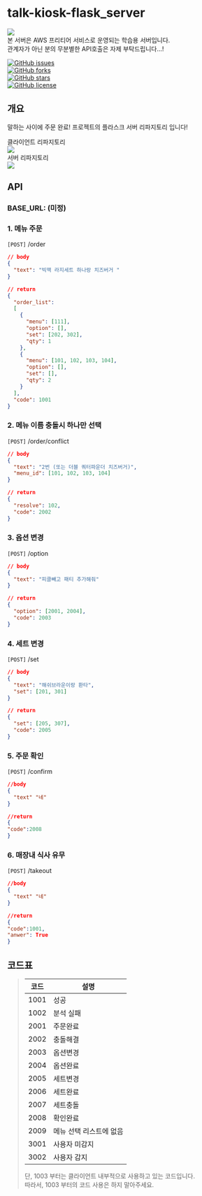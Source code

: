 # talk-kiosk-flask_server

<img src="https://img.shields.io/badge/%E2%80%BB-%EC%A3%BC%EC%9D%98%EC%82%AC%ED%95%AD-yellow" />\
본 서버은 AWS 프리티어 서비스로 운영되는 학습용 서버입니다.\
관계자가 아닌 분의 무분별한 API호출은 자제 부탁드립니다...!

<a href="https://github.com/Fantastic5-Team/talk-kiosk-flask_server/issues"><img alt="GitHub issues" src="https://img.shields.io/github/issues/Fantastic5-Team/talk-kiosk-flask_server"></a>\
<a href="https://github.com/Fantastic5-Team/talk-kiosk-flask_server/network"><img alt="GitHub forks" src="https://img.shields.io/github/forks/Fantastic5-Team/talk-kiosk-flask_server"></a>\
<a href="https://github.com/Fantastic5-Team/talk-kiosk-flask_server/stargazers"><img alt="GitHub stars" src="https://img.shields.io/github/stars/Fantastic5-Team/talk-kiosk-flask_server?color=yellow"></a>\
<a href="https://github.com/Fantastic5-Team/talk-kiosk-flask_server"><img alt="GitHub license" src="https://img.shields.io/github/license/Fantastic5-Team/talk-kiosk-flask_server"></a>

## 개요
말하는 사이에 주문 완료! 프로젝트의 플라스크 서버 리파지토리 입니다!

클라이언트 리파지토리\
<a href="https://github.com/Fantastic5-Team/talk-kiosk-client" target="_blank">
  <img src="https://img.shields.io/badge/GitHub-talk--kiosk--client-brightgreen?style=for-the-badge&logo=github" />
</a>\
서버 리파지토리\
<a href="https://github.com/Fantastic5-Team/talk-kiosk-server" target="_blank">
  <img src="https://img.shields.io/badge/GitHub-talk--kiosk--server-brightgreen?style=for-the-badge&logo=github" />
</a>

## API
### BASE_URL: (미정)

### 1. 메뉴 주문
  `[POST]` /order
  ```json
  // body
  {
    "text": "빅맥 라지세트 하나랑 치즈버거 "
  }
  ```
  ```json
  // return
  {
    "order_list": 
    [
      {
        "menu": [111],
        "option": [],
        "set": [202, 302],
        "qty": 1
      },
      {
        "menu": [101, 102, 103, 104],
        "option": [],
        "set": [],
        "qty": 2
      }
    ],
    "code": 1001
  }
  ```
  
### 2. 메뉴 이름 충돌시 하나만 선택
  `[POST]` /order/conflict
  ```json
  // body
  {
    "text": "2번 (또는 더블 쿼터파운더 치즈버거)",
    "menu_id": [101, 102, 103, 104]
  }
  ```
  ```json
  // return
  {
    "resolve": 102,
    "code": 2002
  }
  ```
  
### 3. 옵션 변경
  `[POST]` /option
  ```json
  // body
  {
    "text": "피클빼고 패티 추가해줘"
  }
  ```
  ```json
  // return
  {
    "option": [2001, 2004],
    "code": 2003
  }
  ```
  
### 4. 세트 변경
  `[POST]` /set
  ```json
  // body
  {
    "text": "해쉬브라운이랑 환타",
    "set": [201, 301]
  }
  ```
  ```json
  // return
  {
    "set": [205, 307],
    "code": 2005
  }
  ```

### 5. 주문 확인
  `[POST]` /confirm
  ```json
  //body
  {
    "text" "네"
  }
  ```
  ```json
  //return
  {
  "code":2008
  }
  ```

### 6. 매장내 식사 유무
  `[POST]` /takeout
  ```json
  //body
  {
    "text" "네"
  }
  ```
  ```json
  //return
  {
  "code":1001,
  "anwer": True
  }
  ```



## 코드표
> | 코드 | 설명 |
> |---|---|
> | 1001 | 성공 |
> | 1002 | 분석 실패 |
> | 2001 | 주문완료 |
> | 2002 | 충돌해결 |
> | 2003 | 옵션변경 |
> | 2004 | 옵션완료 |
> | 2005 | 세트변경 |
> | 2006 | 세트완료 |
> | 2007 | 세트충돌 |
> | 2008 | 확인완료 |
> | 2009 | 메뉴 선택 리스트에 없음|
> | 3001 | 사용자 미감지 |
> | 3002 | 사용자 감지 | 
>
> 단, 1003 부터는 클라이언트 내부적으로 사용하고 있는 코드입니다.\
> 따라서, 1003 부터의 코드 사용은 하지 말아주세요.
